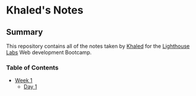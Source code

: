 # Khaled's Notes

## Summary
This repository contains all of the notes taken by [Khaled](https://github.com/Khaled91Alkhatib) for the [Lighthouse Labs](https://www.lighthouselabs.ca/) Web development Bootcamp.

### Table of Contents
* [Week 1](/Week_1)
  * [Day 1](//week_1/Day_1)